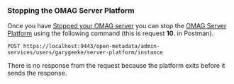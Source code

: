 <!-- SPDX-License-Identifier: CC-BY-4.0 -->
<!-- Copyright Contributors to the ODPi Egeria project. -->

### Stopping the OMAG Server Platform

Once you have [Stopped your OMAG server](/education/tutorials/omag-server-tutorial/task-stopping-omag-server) you can stop the [OMAG Server Platform](/concepts/omag-server-platform) using the following command (this is request **10.** in Postman).

```
POST https://localhost:9443/open-metadata/admin-services/users/garygeeke/server-platform/instance
```

There is no response from the request because the platform exits before it sends the response.


